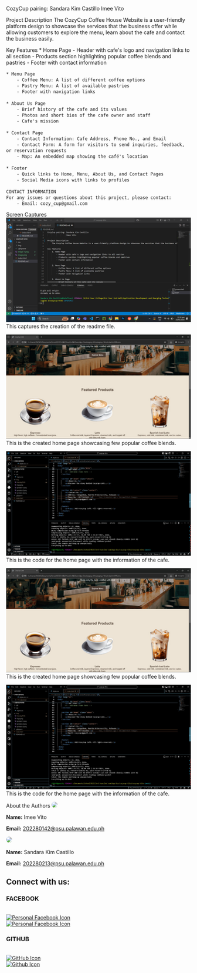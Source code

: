 CozyCup pairing: Sandara Kim Castillo
                 Imee Vito

Project Description
    The CozyCup Coffee House Website is a user-friendly platform design to showcase the services that the business offer while allowing customers to explore the menu, learn about the cafe and contact the business easily.

Key Features
    * Home Page
        - Header with cafe's logo and navigation links to all section
        - Products section highlighting popular coffee blends and pastries
        - Footer with contact information
    
    * Menu Page
        - Coffee Menu: A list of different coffee options
        - Pastry Menu: A list of available pastries
        - Footer with navigation links
    
    * About Us Page
        - Brief history of the cafe and its values
        - Photos and short bios of the cafe owner and staff
        - Cafe's mission
    
    * Contact Page
        - Contact Information: Cafe Address, Phone No., and Email
        - Contact Form: A form for visitors to send inquiries, feedback, or reservation requests
        - Map: An embedded map showing the café's location

    * Footer
        - Quick links to Home, Menu, About Us, and Contact Pages
        - Social Media icons with links to profiles

    CONTACT INFORMATION
    For any issues or questions about this project, please contact:
        - Email: cozy_cup@gmail.com

Screen Captures
![alt text](img1.png)
    This captures the creation of the readme file.
    <BR>

![alt text](download.jpeg)
    This is the created home page showcasing few popular coffee blends.
    <BR>

![alt text](<download (1).jpeg>)
    This is the code for the home page with the information of the cafe.

![alt text](download.jpeg)
    This is the created home page showcasing few popular coffee blends.

![alt text](<download (1).jpeg>)
    This is the code for the home page with the information of the cafe.


About the Authors
<img src="![alt text](V.jpg)" width="150" style="border-radius: 50%;">
    <p><b>Name:</b> Imee Vito</p>
    <p><b>Email:</b> 202280142@psu.palawan.edu.ph</p>
<img src="![alt text](C.jpg)" width="150" style="border-radius: 50%;">
    <p><b>Name:</b> Sandara Kim Castillo</p>
    <p><b>Email:</b> 202280213@psu.palawan.edu.ph</p>

<h2>Connect with us:</h2>
<h3>FACEBOOK</h3><br>
<a href="https://facebook.com/imee.vito.2024" target="_blank">
    <img src="![alt text](Facebook_white.svg)" width="30" alt="Personal Facebook Icon">
</a>
<br>
<a href="https://facebook.com/sandara.castillo.739" target="_blank">
    <img src="![alt text](Facebook_white.svg)" width="30" alt="Personal Facebook Icon">
</a>

<h3>GITHUB</h3><br>
<a href="https://github.com/PastTimer" target="_blank">
    <img src="![alt text](Github.svg)" width="30" alt="GitHub Icon">
</a>
<br>
<a href="https://github.com/Ms-Castle" target="_blank">
    <img src="![alt text](Github.svg)" width="30" alt="Github Icon">
</a>